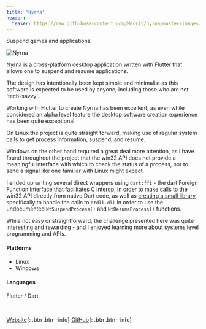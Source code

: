 ```yaml
---
title: "Nyrna"
header:
  teaser: https://raw.githubusercontent.com/Merrit/nyrna/master/images/nyrna_demo.gif
---
```


Suspend games and applications.

![Nyrna](https://raw.githubusercontent.com/Merrit/nyrna/master/images/nyrna_demo.gif)

Nyrna is a cross-platform desktop application written with Flutter that allows
one to suspend and resume applications.

The design has intentionally been kept simple and minimalist as this software is
expected to be used by anyone, including those who are not 'tech-savvy'.

Working with Flutter to create Nyrna has been excellent, as even while
considered an alpha level feature the desktop software creation experience has
been quite exceptional.

On Linux the project is quite straight forward, making use of regular system 
calls to get process information, suspend, and resume.

Windows on the other hand required a great deal more attention, as I have found
throughout the project that the win32 API does not provide a meaningful
interface with which to check the status of a process, nor to send a signal
like one familiar with Linux might expect.

I ended up writing several direct wrappers
using `dart:ffi` - the dart Foreign Function Interface that facilitates C
interop, in order to make calls to the win32 API directly from native Dart code,
as well as 
[creating a small library](https://pub.dev/packages/win32_suspend_process) 
specifically to handle the calls to `ntdll.dll` in order to use the 
undocumented `NtSuspendProcess()` and `NtResumeProcess()` functions.

While not easy or straightforward, the challenge presented here was quite
interesting and rewarding - and I enjoyed learning more about systems level
programming and APIs.


#### Platforms

- Linux
- Windows


#### Languages

Flutter / Dart


<br>


[Website](https://nyrna.merritt.codes/){: .btn .btn--info}
[GitHub](https://github.com/Merrit/nyrna){: .btn .btn--info}
